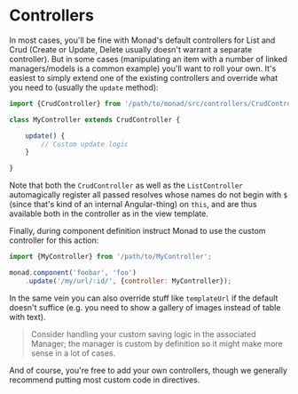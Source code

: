 # Controllers
In most cases, you'll be fine with Monad's default controllers for List and Crud
(Create or Update, Delete usually doesn't warrant a separate controller). But in
some cases (manipulating an item with a number of linked managers/models is a
common example) you'll want to roll your own. It's easiest to simply extend one
of the existing controllers and override what you need to (usually the
`update` method):

```javascript
import {CrudController} from '/path/to/monad/src/controllers/CrudController`;

class MyController extends CrudController {

    update() {
        // Custom update logic
    }

}
```

Note that both the `CrudController` as well as the `ListController`
automagically register all passed resolves whose names do not begin with `$`
(since that's kind of an internal Angular-thing) on `this`, and are thus
available both in the controller as in the view template.

Finally, during component definition instruct Monad to use the custom
controller for this action:

```javascript
import {MyController} from '/path/to/MyController';

monad.component('foobar', 'foo')
    .update('/my/url/:id/', {controller: MyController});
```

In the same vein you can also override stuff like `templateUrl` if the default
doesn't suffice (e.g. you need to show a gallery of images instead of table with
text).

> Consider handling your custom saving logic in the associated Manager; the
> manager is custom by definition so it might make more sense in a lot of
> cases.

And of course, you're free to add your own controllers, though we generally
recommend putting most custom code in directives.

